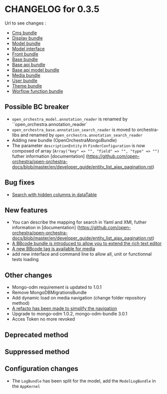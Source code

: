 # CHANGELOG for 0.3.5

Url to see changes : 

 - [Cms bundle](https://github.com/open-orchestra/open-orchestra-cms-bundle/compare/v0.3.4...v0.3.5)
 - [Display bundle](https://github.com/open-orchestra/open-orchestra-display-bundle/compare/v0.3.4...v0.3.5)
 - [Model bundle](https://github.com/open-orchestra/open-orchestra-model-bundle/compare/v0.3.4...v0.3.5)
 - [Model interface](https://github.com/open-orchestra/open-orchestra-model-interface/compare/v0.3.4...v0.3.5)
 - [Front bundle](https://github.com/open-orchestra/open-orchestra-front-bundle/compare/v0.3.4...v0.3.5)
 - [Base bundle](https://github.com/open-orchestra/open-orchestra-base-bundle/compare/v0.3.4...v0.3.5)
 - [Base api bundle](https://github.com/open-orchestra/open-orchestra-base-api-bundle/compare/v0.3.4...v0.3.5)
 - [Base api model bundle](https://github.com/open-orchestra/open-orchestra-base-api-mongo-model-bundle/compare/v0.3.4...v0.3.5)
 - [Media bundle](https://github.com/open-orchestra/open-orchestra-media-bundle/compare/v0.3.4...v0.3.5)
 - [User bundle](https://github.com/open-orchestra/open-orchestra-user-bundle/compare/v0.3.4...v0.3.5)
 - [Theme bundle](https://github.com/open-orchestra/open-orchestra-theme-bundle/compare/v0.3.4...v0.3.5)
 - [Worflow function bundle](https://github.com/open-orchestra/open-orchestra-worflow-function-bundle/compare/v0.3.4...v0.3.5)

## Possible BC breaker

 - ``open_orchestra_model.annotation_reader`` is renamed by ``open_orchestra.annotation_reader`
 - ``open_orchestra_base.annotation_search_reader`` is moved to orchestra-libs and renamed by ``open_orchestra.annotation_search_reader``
 - Adding new bundle (OpenOrchestraMongoBundle)
 - The parameter ``descriptionEntity`` in ``FinderConfiguration`` is now composed of array (``Array("key" => "", "field" => "", "type" => "")`` futher information [documentation] (https://github.com/open-orchestra/open-orchestra-docs/blob/master/en/developer_guide/entity_list_ajax_pagination.rst)

## Bug fixes

- [Search with hidden columns in dataTable](https://trello.com/c/LrDN9srA/1285-1-etq-ubo-je-peux-faire-une-recherche-sur-la-bonne-colonne-dans-le-datatable-lorsque-qu-une-colonne-est-cache)

## New features

- You can describe the mapping for search in Yaml and XMl, futher information in [documentation] (https://github.com/open-orchestra/open-orchestra-docs/blob/master/en/developer_guide/entity_list_ajax_pagination.rst) 
- [A BBcode bundle is introduced to allow you to extend the rich text editor](https://trello.com/c/7ZaSD82H/1289-3-etq-dev-j-ai-acces-a-un-bundle-qui-wrap-la-lib-jbbcode)
- [A new BBcode tag is available for media](https://trello.com/c/xS32c3Rd/1326-3-ajout-des-tags-du-mediabundle)
- add new interface and command line to allow all, unit or functionnal tests loading

## Other changes

 - Mongo-odm requirement is updated to 1.0.1
 - Remove MongoDBMigrationsBundle
 - Add dynamic load on media navigation (change folder repository method)
 - [A refacto has been made to simplify the navigation](https://trello.com/c/7oj9DRod/1347-2-faire-une-mecanique-de-strategie-pour-les-liens-de-niveau-0-du-menu-de-navigation)
 - Upgrade to mongo-odm 1.0.2, mongo-odm-bundle 3.0.1
 - Acces Token no more revoked
 
## Deprecated method

## Suppressed method

## Configuration changes

 - The `LogBundle` has been split for the model, add the `ModelLogBundle` in the `AppKernel`
